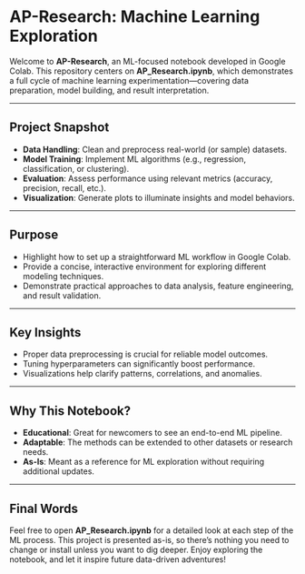 # AP-Research: Machine Learning Exploration

Welcome to **AP-Research**, an ML-focused notebook developed in Google Colab. This repository centers on **AP_Research.ipynb**, which demonstrates a full cycle of machine learning experimentation—covering data preparation, model building, and result interpretation.

---

## Project Snapshot
- **Data Handling**: Clean and preprocess real-world (or sample) datasets.
- **Model Training**: Implement ML algorithms (e.g., regression, classification, or clustering).
- **Evaluation**: Assess performance using relevant metrics (accuracy, precision, recall, etc.).
- **Visualization**: Generate plots to illuminate insights and model behaviors.

---

## Purpose
- Highlight how to set up a straightforward ML workflow in Google Colab.
- Provide a concise, interactive environment for exploring different modeling techniques.
- Demonstrate practical approaches to data analysis, feature engineering, and result validation.

---

## Key Insights
- Proper data preprocessing is crucial for reliable model outcomes.
- Tuning hyperparameters can significantly boost performance.
- Visualizations help clarify patterns, correlations, and anomalies.

---

## Why This Notebook?
- **Educational**: Great for newcomers to see an end-to-end ML pipeline.
- **Adaptable**: The methods can be extended to other datasets or research needs.
- **As-Is**: Meant as a reference for ML exploration without requiring additional updates.

---

## Final Words
Feel free to open **AP_Research.ipynb** for a detailed look at each step of the ML process. This project is presented as-is, so there’s nothing you need to change or install unless you want to dig deeper. Enjoy exploring the notebook, and let it inspire future data-driven adventures!
